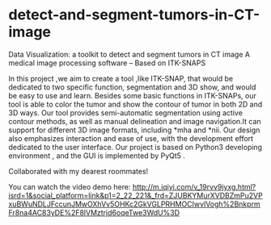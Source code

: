 # detect-and-segment-tumors-in-CT-image
Data Visualization: a toolkit to detect and segment tumors in CT image 
A medical image processing software – Based on ITK-SNAPS

In this project ,we aim to create a tool ,like ITK-SNAP, that would be dedicated to two specific function, segmentation and 3D show, and would be easy to use and learn. Besides some basic functions in ITK-SNAPs, our tool is able to color the tumor and show the contour of tumor in both 2D and 3D ways. Our tool provides semi-automatic segmentation using active contour methods, as well as manual delineation and image navigation.It can support for different 3D image formats, including \*mha and \*nii.
Our design also emphasizes interaction and ease of use, with the development effort dedicated to the user interface. Our project is based on Python3 developing environment , and the GUI is implemented by PyQt5 .


Collaborated with my dearest roommates! 

You can watch the video demo here: http://m.iqiyi.com/v_19rvv9jyxg.html?isrd=1&social_platform=link&p1=2_22_221&_frd=ZJUBKYMurXVDBZmPu2VPxuBWuNDLJFccunJMwOXhVv5OHKc2GkVGLPRHMOCIwvlVogh%2BnkprmFr8na4AC83yDE%2F8lVMztrjd6oqeTwe3WdU%3D 

